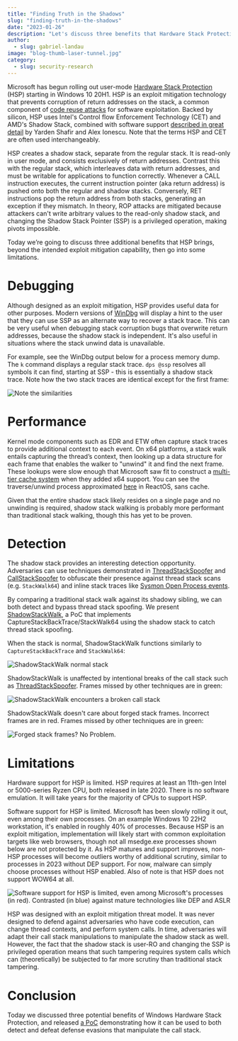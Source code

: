 ```yaml
---
title: "Finding Truth in the Shadows"
slug: "finding-truth-in-the-shadows"
date: "2023-01-26"
description: "Let's discuss three benefits that Hardware Stack Protections brings beyond the intended exploit mitigation capability, and explain some limitations."
author:
  - slug: gabriel-landau
image: "blog-thumb-laser-tunnel.jpg"
category:
  - slug: security-research
---
```


Microsoft has begun rolling out user-mode [Hardware Stack Protection](https://techcommunity.microsoft.com/t5/windows-kernel-internals-blog/understanding-hardware-enforced-stack-protection/ba-p/1247815) (HSP) starting in Windows 10 20H1. HSP is an exploit mitigation technology that prevents corruption of return addresses on the stack, a common component of [code reuse attacks](https://en.wikipedia.org/wiki/Return-oriented_programming) for software exploitation. Backed by silicon, HSP uses Intel's Control flow Enforcement Technology (CET) and AMD's Shadow Stack, combined with software support [described in great detail](https://windows-internals.com/cet-on-windows/) by Yarden Shafir and Alex Ionescu. Note that the terms HSP and CET are often used interchangeably.

HSP creates a shadow stack, separate from the regular stack. It is read-only in user mode, and consists exclusively of return addresses. Contrast this with the regular stack, which interleaves data with return addresses, and must be writable for applications to function correctly. Whenever a CALL instruction executes, the current instruction pointer (aka return address) is pushed onto both the regular and shadow stacks. Conversely, RET instructions pop the return address from both stacks, generating an exception if they mismatch. In theory, ROP attacks are mitigated because attackers can't write arbitrary values to the read-only shadow stack, and changing the Shadow Stack Pointer (SSP) is a privileged operation, making pivots impossible.

Today we’re going to discuss three additional benefits that HSP brings, beyond the intended exploit mitigation capability, then go into some limitations.

# Debugging

Although designed as an exploit mitigation, HSP provides useful data for other purposes. Modern versions of [WinDbg](https://apps.microsoft.com/store/detail/windbg-preview/9PGJGD53TN86?hl=en-us&gl=us) will display a hint to the user that they can use SSP as an alternate way to recover a stack trace. This can be very useful when debugging stack corruption bugs that overwrite return addresses, because the shadow stack is independent. It's also useful in situations where the stack unwind data is unavailable.

For example, see the WinDbg output below for a process memory dump. The `k` command displays a regular stack trace. `dps @ssp` resolves all symbols it can find, starting at SSP - this is essentially a shadow stack trace. Note how the two stack traces are identical except for the first frame:

![Note the similarities](/assets/images/finding-truth-in-the-shadows/image3.png)

# Performance

Kernel mode components such as EDR and ETW often capture stack traces to provide additional context to each event. On x64 platforms, a stack walk entails capturing the thread’s context, then looking up a data structure for each frame that enables the walker to "unwind" it and find the next frame. These lookups were slow enough that Microsoft saw fit to construct a [multi-tier cache system](http://uninformed.org/index.cgi?v=8&a=2&p=20) when they added x64 support. You can see the traverse/unwind process approximated [here](https://github.com/reactos/reactos/blob/11a71418d50f48ff0e10d2dbbe243afaf34c4368/sdk/lib/rtl/amd64/unwind.c#L909C6-L1011) in ReactOS, sans cache.

Given that the entire shadow stack likely resides on a single page and no unwinding is required, shadow stack walking is probably more performant than traditional stack walking, though this has yet to be proven.

# Detection

The shadow stack provides an interesting detection opportunity. Adversaries can use techniques demonstrated in [ThreadStackSpoofer](https://github.com/mgeeky/ThreadStackSpoofer/tree/master) and [CallStackSpoofer](https://github.com/WithSecureLabs/CallStackSpoofer) to obfuscate their presence against thread stack scans (e.g. `StackWalk64`) and inline stack traces like [Sysmon Open Process events](https://www.lares.com/blog/hunting-in-the-sysmon-call-trace/).

By comparing a traditional stack walk against its shadowy sibling, we can both detect and bypass thread stack spoofing. We present [ShadowStackWalk](https://github.com/gabriellandau/ShadowStackWalk), a PoC that implements CaptureStackBackTrace/StackWalk64 using the shadow stack to catch thread stack spoofing.

When the stack is normal, ShadowStackWalk functions similarly to `CaptureStackBackTrace` and `StackWalk64`:

![ShadowStackWalk normal stack](/assets/images/finding-truth-in-the-shadows/image7.jpg)

ShadowStackWalk is unaffected by intentional breaks of the call stack such as [ThreadStackSpoofer](https://github.com/mgeeky/ThreadStackSpoofer/blob/f67caea38a7acdb526eae3aac7c451a08edef6a9/ThreadStackSpoofer/main.cpp#L20-L25). Frames missed by other techniques are in green:

![ShadowStackWalk encounters a broken call stack](/assets/images/finding-truth-in-the-shadows/image8.jpg)

ShadowStackWalk doesn't care about forged stack frames. Incorrect frames are in red. Frames missed by other techniques are in green:

![Forged stack frames? No Problem.](/assets/images/finding-truth-in-the-shadows/image9.jpg)

# Limitations

Hardware support for HSP is limited. HSP requires at least an 11th-gen Intel or 5000-series Ryzen CPU, both released in late 2020. There is no software emulation. It will take years for the majority of CPUs to support HSP.

Software support for HSP is limited. Microsoft has been slowly rolling it out, even among their own processes. On an example Windows 10 22H2 workstation, it's enabled in roughly 40% of processes. Because HSP is an exploit mitigation, implementation will likely start with common exploitation targets like web browsers, though not all msedge.exe processes shown below are not protected by it. As HSP matures and support improves, non-HSP processes will become outliers worthy of additional scrutiny, similar to processes in 2023 without DEP support. For now, malware can simply choose processes without HSP enabled. Also of note is that HSP does not support WOW64 at all.

![Software support for HSP is limited, even among Microsoft's processes (in red). Contrasted (in blue) against mature technologies like DEP and ASLR](/assets/images/finding-truth-in-the-shadows/image2.jpg)

HSP was designed with an exploit mitigation threat model. It was never designed to defend against adversaries who have code execution, can change thread contexts, and perform system calls. In time, adversaries will adapt their call stack manipulations to manipulate the shadow stack as well. However, the fact that the shadow stack is user-RO and changing the SSP is privileged operation means that such tampering requires system calls which can (theoretically) be subjected to far more scrutiny than traditional stack tampering.

# Conclusion

Today we discussed three potential benefits of Windows Hardware Stack Protection, and released [a PoC](https://github.com/gabriellandau/ShadowStackWalk) demonstrating how it can be used to both detect and defeat defense evasions that manipulate the call stack.
